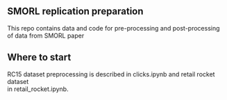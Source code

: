 
## SMORL replication preparation
This repo contains data and code for pre-processing and post-processing of data from SMORL paper

## Where to start
RC15 dataset preprocessing is described in clicks.ipynb and retail rocket dataset  
in retail_rocket.ipynb.